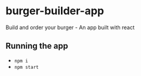 # burger-builder-app
Build and order your burger - An app built with react

## Running the app
- `npm i`
- `npm start`
